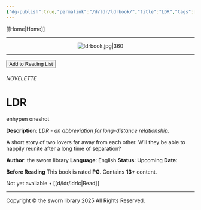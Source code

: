 ```yaml
---
{"dg-publish":true,"permalink":"/d/ldr/ldrbook/","title":"LDR","tags":["book"]}
---
```


[[Home\|Home]]

***
<div style="text-align:center;">

![ldrbook.jpg|360](/img/user/d/ldr/ldrbook.jpg)

</div>

***
<button id="library-toggle" class="squared-button" onclick="toggleLibrary()">Add to Reading List</button>
###### NOVELETTE
# LDR
<div class="fake-button-container">
  <span class="fake-button">enhypen</span>
  <span class="fake-button">oneshot</span>
</div>

**Description**:
*LDR - an abbreviation for long-distance relationship.*

A short story of two lovers far away from each other. Will they be able to happily reunite after a long time of separation?

**Author**: the sworn library
**Language**: English
**Status**: Upcoming
**Date**:

**Before Reading**
This book is rated **PG**.
Contains **13+** content.

Not yet available • [[d/ldr/ldrlc\|Read]]

***

Copyright © the sworn library 2025
All Rights Reserved.

<script src="https://starryxoxo.github.io/treeajmgar/src/helpers/imagelist.js"></script>
<script src="https://starryxoxo.github.io/treeajmgar/src/helpers/list.js"></script>
<script src="https://starryxoxo.github.io/treeajmgar/src/helpers/setTheme.js"></script>

